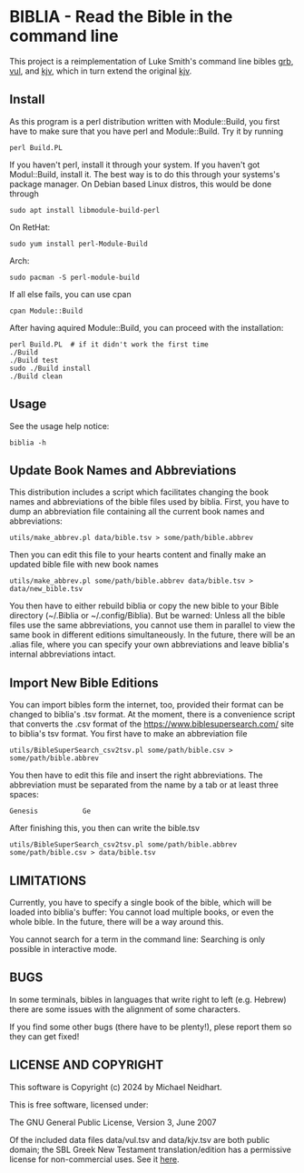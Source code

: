 BIBLIA - Read the Bible in the command line
===========================================

This project is a reimplementation of Luke Smith's command line bibles
[grb](https://github.com/lukesmithxyz/grb), [vul](https://github.com/LukeSmithxyz/vul), and [kjv](https://github.com/LukeSmithxyz/kjv), which in turn extend the original
[kjv](https://github.com/layeh/kjv).

Install
-------

As this program is a perl distribution written with Module::Build, you first have to make sure that you have perl and  Module::Build. Try it by running

	perl Build.PL

If you haven't perl, install it through your system. If you haven't got Modul::Build, install it. The best way is to do this through your systems's package manager. On Debian based Linux distros, this would be done through

	sudo apt install libmodule-build-perl
	
On RetHat:

	sudo yum install perl-Module-Build
	
Arch:

	sudo pacman -S perl-module-build
	
If all else fails, you can use cpan

	cpan Module::Build
	
After having aquired Module::Build, you can proceed with the installation:

	perl Build.PL  # if it didn't work the first time
	./Build
	./Build test
	sudo ./Build install
	./Build clean

Usage
-----

See the usage help notice:

	biblia -h
	
	
Update Book Names and Abbreviations
-----------------------------------

This distribution includes a script which facilitates changing the
book names and abbreviations of the bible files used by biblia. First,
you have to dump an abbreviation file containing all the current book
names and abbreviations:

	utils/make_abbrev.pl data/bible.tsv > some/path/bible.abbrev
	
Then you can edit this file to your hearts content and finally make an updated bible file with new book names

	utils/make_abbrev.pl some/path/bible.abbrev data/bible.tsv > data/new_bible.tsv
	
You then have to either rebuild biblia or copy the new bible to your
Bible directory (~/.Biblia or ~/.config/Biblia). But be warned: Unless
all the bible files use the same abbreviations, you cannot use them in
parallel to view the same book in different editions simultaneously.
In the future, there will be an .alias file, where you can specify
your own abbreviations and leave biblia's internal abbreviations intact.

Import New Bible Editions
-------------------------

You can import bibles form the internet, too, provided their format
can be changed to biblia's .tsv format. At the moment, there is a
convenience script that converts the .csv format of the
https://www.biblesupersearch.com/ site to biblia's tsv format. You first have to make an abbreviation file

	utils/BibleSuperSearch_csv2tsv.pl some/path/bible.csv > some/path/bible.abbrev
	
You then have to edit this file and insert the right abbreviations. The abbreviation must be separated from the name by a tab or at least three spaces:

    Genesis	          Ge

After finishing this, you then can write the bible.tsv

	utils/BibleSuperSearch_csv2tsv.pl some/path/bible.abbrev some/path/bible.csv > data/bible.tsv

LIMITATIONS
-----------

Currently, you have to specify a single book of the bible, which will
be loaded into biblia's buffer: You cannot load multiple books, or
even the whole bible. In the future, there will be a way around this.

You cannot search for a term in the command line: Searching is only
possible in interactive mode.

BUGS
----
In some terminals, bibles in languages that write right to left (e.g.
Hebrew) there are some issues with the alignment of some characters.

If you find some other bugs (there have to be plenty!), plese report
them so they can get fixed!

LICENSE AND COPYRIGHT
---------------------

This software is Copyright (c) 2024 by Michael Neidhart.

This is free software, licensed under:

  The GNU General Public License, Version 3, June 2007
  
Of the included data files data/vul.tsv and data/kjv.tsv are both
public domain; the SBL Greek New Testament translation/edition has a
permissive license for non-commercial uses. See it
[here](https://sblgnt.com/license/).

